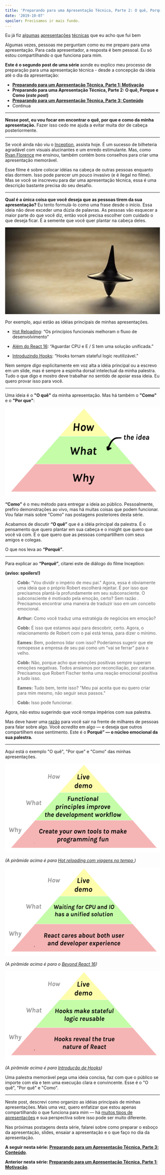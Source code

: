 ```yaml
---
title: 'Preparando para uma Apresentação Técnica, Parte 2: O quê, Porque e Como'
date: '2019-10-07'
spoiler: Precisamos ir mais fundo.
---
```


Eu já fiz [algumas](https://www.youtube.com/watch?v=xsSnOQynTHs) [apresentações](https://www.youtube.com/watch?v=dpw9EHDh2bM) [técnicas](https://www.youtube.com/watch?v=nLF0n9SACd4) que eu acho que fui bem

Algumas vezes, pessoas me perguntam como eu me preparo para uma apresentação. Para cada apresentador, a resposta é bem pessoal. Eu só estou compartilhando o que funciona para mim.

**Este é o segundo post de uma série** aonde eu explico meu processo de preparação para uma apresentação técnica - desde a concepção da ideia até o dia da apresentação:

* **[Preparando para um Apresentação Técnica, Parte 1: Motivação](/preparing-for-tech-talk-part-1-motivation/)**
* **Preparando para uma Apresentação Técnica, Parte 2: O quê, Porque e Como (*este post*)**
* **[Preparando para um Apresentação Técnica, Parte 3: Conteúdo](/preparing-for-tech-talk-part-3-content/)**
* Continua

<p />

---

**Nesse post, eu vou focar em encontrar o quê, por que e como da minha apresentação.** Fazer isso cedo me ajuda a evitar muita dor de cabeça posteriormente.

---

Se você ainda não viu o [Inception](https://en.wikipedia.org/wiki/Inception), assista hoje. É um  sucesso de bilheteria agradável com visuais alucinantes e um enredo estimulante. Mas, como [Ryan Florence](https://mobile.twitter.com/ryanflorence) me ensinou, também contém bons conselhos para criar uma apresentação memorável.

Esse filme é sobre colocar idéias na cabeça de outras pessoas enquanto elas dormem. Isso pode parecer um pouco invasivo (e é ilegal no filme). Mas se você se inscreveu para dar uma apresentação técnica, essa é uma descrição bastante precisa do seu desafio.

---

**Qual é a única coisa que você deseja que as pessoas tirem da sua apresentação?** Eu tento formulá-lo como uma frase desde o início.  Essa ideia não deve exceder uma dúzia de palavras. As pessoas vão esquecer a maior parte do que você diz, então você precisa escolher com cuidado o que deseja ficar. É a semente que você quer plantar na cabeça deles.

![Spinning top from the Inception movie](./totem.jpg)

Por exemplo, aqui estão as idéias principais de minhas apresentações.

* [Hot Reloading](https://www.youtube.com/watch?v=xsSnOQynTHs): “Os princípios funcionais melhoram o fluxo de desenvolvimento”

* [Além do React 16](https://www.youtube.com/watch?v=nLF0n9SACd4): “Aguardar CPU e E / S tem uma solução unificada.”

* [Introduzindo Hooks](https://www.youtube.com/watch?v=dpw9EHDh2bM): “Hooks tornam stateful logic reutilizável.”

Nem sempre *digo* explicitamente em voz alta a idéia principal ou a escrevo em um slide, mas é sempre a espinha dorsal intelectual da minha palestra. Tudo o que digo e mostro deve trabalhar no sentido de apoiar essa ideia. Eu quero provar isso para você.

---

Uma ideia é o **"O quê"** da minha apresentação. Mas há também o **"Como"** e o **"Por que"**:

![Pyramid: “How” is on top of “What”. “What” is on top of “Why”.](./how-what-why.png)

**“Como”** é o meu método para entregar a ideia ao público. Pessoalmente, prefiro demonstrações ao vivo, mas há muitas coisas que podem funcionar. Vou falar mais sobre "Como" nas postagens posteriores desta série.

Acabamos de discutir  **“O quê”**  que é a idéia principal da palestra. É o pensamento que quero plantar em sua cabeça e o insight que quero que você vá com. É o que quero que as pessoas compartilhem com seus amigos e colegas.

O que nos leva ao **“Porquê”**. 

---

Para explicar ao **“Porquê”**, citarei este de diálogo do filme Inception:

**(aviso: spoilers!)**

>**Cobb:** "Vou dividir o império de meu pai." Agora, essa é obviamente uma ideia que o próprio Robert escolherá rejeitar. É por isso que precisamos plantá-la profundamente em seu subconsciente. O subconsciente é motivado pela emoção, certo? Sem razão . Precisamos encontrar uma maneira de traduzir isso em um conceito emocional.
>
>**Arthur:** Como você traduz uma estratégia de negócios em emoção?
>
>**Cobb:** É isso que estamos aqui para descobrir, certo. Agora, o relacionamento de Robert com o pai está tensa, para dizer o mínimo.
>
>**Eames:** Bem, podemos lidar com isso? Poderíamos sugerir que ele romopesse a empresa de seu pai como um "vai se ferrar" para o velho.
>
>**Cobb:** Não, porque acho que emoções positivas sempre superam emoções negativas. Todos ansiamos por reconciliação, por catarse. Precisamos que Robert Fischer tenha uma reação emocional positiva a tudo isso.
>
>**Eames:** Tudo bem, tente isso? "Meu pai aceita que eu quero criar para mim mesmo, não seguir seus passos."
>
>**Cobb:** Isso pode funcionar.

Agora, não estou sugerindo que você rompa impérios com sua palestra.

Mas deve haver uma [razão](/preparing-for-tech-talk-part-1-motivation/) para você sair na frente de milhares de pessoas para falar sobre algo. Você *acredita* em algo —  e deseja que outros compartilhem esse sentimento. Este é o **Porquê” — o núcleo emocional da sua palestra.**

---

Aqui está o exemplo "O quê", "Por que" e "Como" das minhas apresentações.

<a href="https://www.youtube.com/watch?v=xsSnOQynTHs" target="_blank">![How: “Live demo”. What: “Functional principles improve the developer experience”. Why: “Create your own tools to make programming fun”.](how-what-why-hot-reloading.png)</a>

*(A pirâmide acima é para [Hot reloading com viagens no tempo ](https://www.youtube.com/watch?v=xsSnOQynTHs))*


<a href="https://www.youtube.com/watch?v=nLF0n9SACd4" target="_blank">![How: “Live demo”. What: “Waiting for CPU and IO has a unified solution”. Why: “React cares about both user and developer experience”.](how-what-why-beyond-react-16.png)</a>

*(A pirâmide acima é para o [Beyond React 16](https://www.youtube.com/watch?v=nLF0n9SACd4))*

<a href="https://www.youtube.com/watch?v=dpw9EHDh2bM" target="_blank">![How: “Live demo”. What: “Hooks make stateful logic reusable. Why: “Hooks reveal the true nature of React”.](how-what-why-introducing-hooks.png)</a>

*(A pirâmide acima é para [Introdução de Hooks](https://www.youtube.com/watch?v=dpw9EHDh2bM))*

Uma palestra memorável pega uma ideia concisa, faz com que o público se importe com ela e tem uma execução clara e convincente. Esse é o "O quê", "Por quê" e "Como".

---

Neste post, descrevi como organizo as idéias principais de minhas apresentações. Mais uma vez, quero enfatizar que estou apenas compartilhando o que funciona para mim — há [muitos tipos de apresentações](https://mobile.twitter.com/jackiehluo/status/1077717283026411520) e sua perspectiva sobre isso pode ser muito diferente.

Nas próximas postagens desta série, falarei sobre como preparar o esboço da apresentação, slides, ensaiar a apresentação e o que faço no dia da apresentação.

**A seguir nesta série: [Preparando para um Apresentação Técnica, Parte 3: Conteúdo](/preparing-for-tech-talk-part-3-content/)**.

**Anterior nesta série: [Preparando para um Apresentação Técnica, Parte 1: Motivação](/preparing-for-tech-talk-part-1-motivation/)**.

